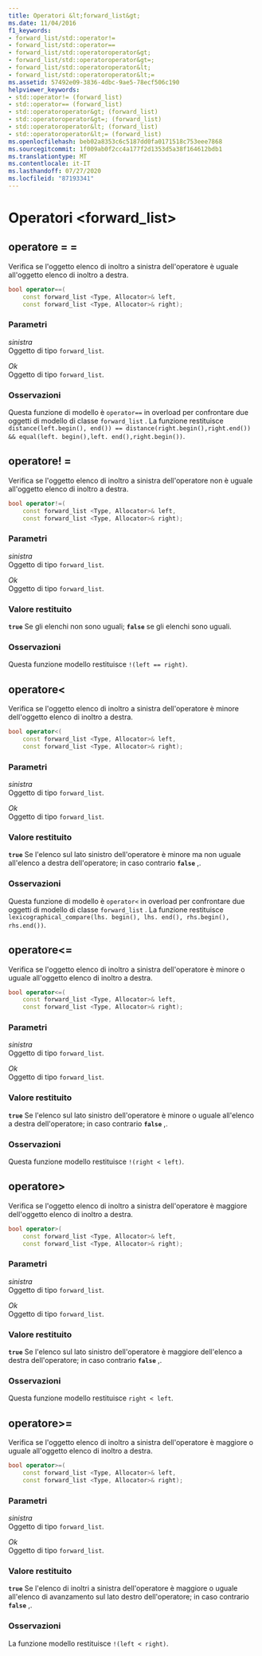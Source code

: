 ```yaml
---
title: Operatori &lt;forward_list&gt;
ms.date: 11/04/2016
f1_keywords:
- forward_list/std::operator!=
- forward_list/std::operator==
- forward_list/std::operatoroperator&gt;
- forward_list/std::operatoroperator&gt=;
- forward_list/std::operatoroperator&lt;
- forward_list/std::operatoroperator&lt;=
ms.assetid: 57492e09-3836-4dbc-9ae5-78ecf506c190
helpviewer_keywords:
- std::operator!= (forward_list)
- std::operator== (forward_list)
- std::operatoroperator&gt; (forward_list)
- std::operatoroperator&gt=; (forward_list)
- std::operatoroperator&lt; (forward_list)
- std::operatoroperator&lt;= (forward_list)
ms.openlocfilehash: beb02a8353c6c5187dd0fa0171518c753eee7868
ms.sourcegitcommit: 1f009ab0f2cc4a177f2d1353d5a38f164612bdb1
ms.translationtype: MT
ms.contentlocale: it-IT
ms.lasthandoff: 07/27/2020
ms.locfileid: "87193341"
---
```

# <a name="ltforward_listgt-operators"></a>Operatori &lt;forward_list&gt;

## <a name="operator"></a><a name="op_eq_eq"></a>operatore = =

Verifica se l'oggetto elenco di inoltro a sinistra dell'operatore è uguale all'oggetto elenco di inoltro a destra.

```cpp
bool operator==(
    const forward_list <Type, Allocator>& left,
    const forward_list <Type, Allocator>& right);
```

### <a name="parameters"></a>Parametri

*sinistra*\
Oggetto di tipo `forward_list`.

*Ok*\
Oggetto di tipo `forward_list`.

### <a name="remarks"></a>Osservazioni

Questa funzione di modello è `operator==` in overload per confrontare due oggetti di modello di classe `forward_list` . La funzione restituisce `distance(left.begin(), end()) == distance(right.begin(),right.end()) && equal(left. begin(),left. end(),right.begin())`.

## <a name="operator"></a><a name="op_neq"></a>operatore! =

Verifica se l'oggetto elenco di inoltro a sinistra dell'operatore non è uguale all'oggetto elenco di inoltro a destra.

```cpp
bool operator!=(
    const forward_list <Type, Allocator>& left,
    const forward_list <Type, Allocator>& right);
```

### <a name="parameters"></a>Parametri

*sinistra*\
Oggetto di tipo `forward_list`.

*Ok*\
Oggetto di tipo `forward_list`.

### <a name="return-value"></a>Valore restituito

**`true`** Se gli elenchi non sono uguali; **`false`** se gli elenchi sono uguali.

### <a name="remarks"></a>Osservazioni

Questa funzione modello restituisce `!(left == right)`.

## <a name="operatorlt"></a><a name="op_lt"></a>operatore&lt;

Verifica se l'oggetto elenco di inoltro a sinistra dell'operatore è minore dell'oggetto elenco di inoltro a destra.

```cpp
bool operator<(
    const forward_list <Type, Allocator>& left,
    const forward_list <Type, Allocator>& right);
```

### <a name="parameters"></a>Parametri

*sinistra*\
Oggetto di tipo `forward_list`.

*Ok*\
Oggetto di tipo `forward_list`.

### <a name="return-value"></a>Valore restituito

**`true`** Se l'elenco sul lato sinistro dell'operatore è minore ma non uguale all'elenco a destra dell'operatore; in caso contrario **`false`** ,.

### <a name="remarks"></a>Osservazioni

Questa funzione di modello è `operator<` in overload per confrontare due oggetti di modello di classe `forward_list` . La funzione restituisce `lexicographical_compare(lhs. begin(), lhs. end(), rhs.begin(), rhs.end())`.

## <a name="operatorlt"></a><a name="op_lt_eq"></a>operatore&lt;=

Verifica se l'oggetto elenco di inoltro a sinistra dell'operatore è minore o uguale all'oggetto elenco di inoltro a destra.

```cpp
bool operator<=(
    const forward_list <Type, Allocator>& left,
    const forward_list <Type, Allocator>& right);
```

### <a name="parameters"></a>Parametri

*sinistra*\
Oggetto di tipo `forward_list`.

*Ok*\
Oggetto di tipo `forward_list`.

### <a name="return-value"></a>Valore restituito

**`true`** Se l'elenco sul lato sinistro dell'operatore è minore o uguale all'elenco a destra dell'operatore; in caso contrario **`false`** ,.

### <a name="remarks"></a>Osservazioni

Questa funzione modello restituisce `!(right < left)`.

## <a name="operatorgt"></a><a name="op_gt"></a>operatore&gt;

Verifica se l'oggetto elenco di inoltro a sinistra dell'operatore è maggiore dell'oggetto elenco di inoltro a destra.

```cpp
bool operator>(
    const forward_list <Type, Allocator>& left,
    const forward_list <Type, Allocator>& right);
```

### <a name="parameters"></a>Parametri

*sinistra*\
Oggetto di tipo `forward_list`.

*Ok*\
Oggetto di tipo `forward_list`.

### <a name="return-value"></a>Valore restituito

**`true`** Se l'elenco sul lato sinistro dell'operatore è maggiore dell'elenco a destra dell'operatore; in caso contrario **`false`** ,.

### <a name="remarks"></a>Osservazioni

Questa funzione modello restituisce `right < left`.

## <a name="operatorgt"></a><a name="op_gt_eq"></a>operatore&gt;=

Verifica se l'oggetto elenco di inoltro a sinistra dell'operatore è maggiore o uguale all'oggetto elenco di inoltro a destra.

```cpp
bool operator>=(
    const forward_list <Type, Allocator>& left,
    const forward_list <Type, Allocator>& right);
```

### <a name="parameters"></a>Parametri

*sinistra*\
Oggetto di tipo `forward_list`.

*Ok*\
Oggetto di tipo `forward_list`.

### <a name="return-value"></a>Valore restituito

**`true`** Se l'elenco di inoltri a sinistra dell'operatore è maggiore o uguale all'elenco di avanzamento sul lato destro dell'operatore; in caso contrario **`false`** ,.

### <a name="remarks"></a>Osservazioni

La funzione modello restituisce `!(left < right)`.
